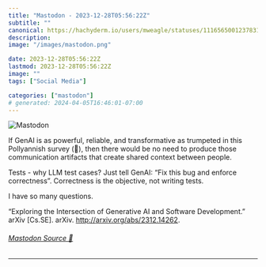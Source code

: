 ```yaml
---
title: "Mastodon - 2023-12-28T05:56:22Z"
subtitle: ""
canonical: https://hachyderm.io/users/mweagle/statuses/111656500123783126
description:
image: "/images/mastodon.png"

date: 2023-12-28T05:56:22Z
lastmod: 2023-12-28T05:56:22Z
image: ""
tags: ["Social Media"]

categories: ["mastodon"]
# generated: 2024-04-05T16:46:01-07:00
---
```

![Mastodon](/images/mastodon.png)

<p>If GenAI is as powerful, reliable, and transformative as trumpeted in this Pollyannish survey (🤨), then there would be no need to produce those communication artifacts that create shared context between people. </p><p>Tests - why LLM test cases? Just tell GenAI: “Fix this bug and enforce correctness”.  Correctness is the objective, not writing tests.</p><p>I have so many questions.</p><p>“Exploring the Intersection of Generative AI and Software Development.” arXiv [Cs.SE]. arXiv. <a href="http://arxiv.org/abs/2312.14262" target="_blank" rel="nofollow noopener noreferrer" translate="no"><span class="invisible">http://</span><span class="">arxiv.org/abs/2312.14262</span><span class="invisible"></span></a>.</p>


###### [Mastodon Source 🐘](https://hachyderm.io/@mweagle/111656500123783126)

___
